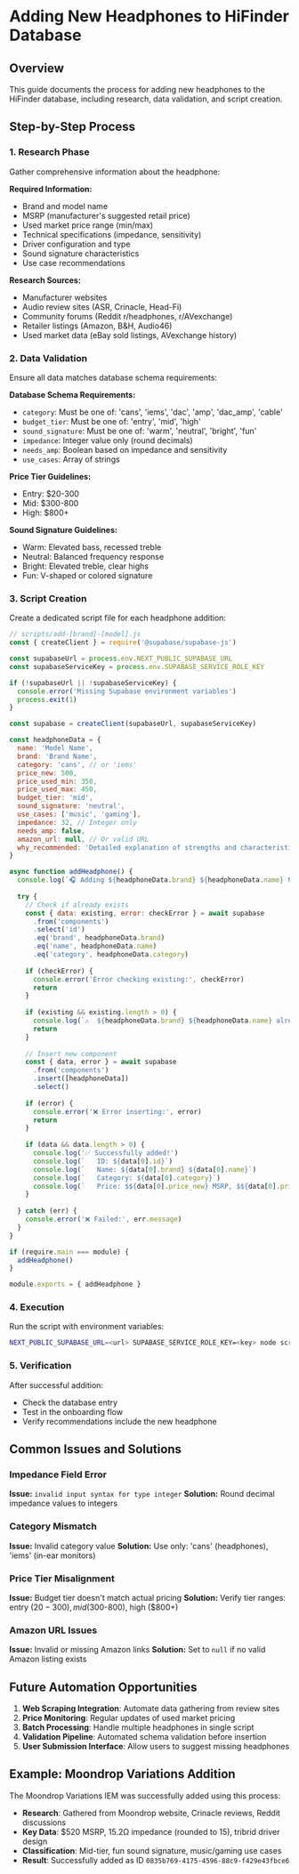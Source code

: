 # Adding New Headphones to HiFinder Database

## Overview
This guide documents the process for adding new headphones to the HiFinder database, including research, data validation, and script creation.

## Step-by-Step Process

### 1. Research Phase
Gather comprehensive information about the headphone:

**Required Information:**
- Brand and model name
- MSRP (manufacturer's suggested retail price)
- Used market price range (min/max)
- Technical specifications (impedance, sensitivity)
- Driver configuration and type
- Sound signature characteristics
- Use case recommendations

**Research Sources:**
- Manufacturer websites
- Audio review sites (ASR, Crinacle, Head-Fi)
- Community forums (Reddit r/headphones, r/AVexchange)
- Retailer listings (Amazon, B&H, Audio46)
- Used market data (eBay sold listings, AVexchange history)

### 2. Data Validation
Ensure all data matches database schema requirements:

**Database Schema Requirements:**
- `category`: Must be one of: 'cans', 'iems', 'dac', 'amp', 'dac_amp', 'cable'
- `budget_tier`: Must be one of: 'entry', 'mid', 'high'
- `sound_signature`: Must be one of: 'warm', 'neutral', 'bright', 'fun'
- `impedance`: Integer value only (round decimals)
- `needs_amp`: Boolean based on impedance and sensitivity
- `use_cases`: Array of strings

**Price Tier Guidelines:**
- Entry: $20-300
- Mid: $300-800  
- High: $800+

**Sound Signature Guidelines:**
- Warm: Elevated bass, recessed treble
- Neutral: Balanced frequency response
- Bright: Elevated treble, clear highs
- Fun: V-shaped or colored signature

### 3. Script Creation
Create a dedicated script file for each headphone addition:

```javascript
// scripts/add-[brand]-[model].js
const { createClient } = require('@supabase/supabase-js')

const supabaseUrl = process.env.NEXT_PUBLIC_SUPABASE_URL
const supabaseServiceKey = process.env.SUPABASE_SERVICE_ROLE_KEY

if (!supabaseUrl || !supabaseServiceKey) {
  console.error('Missing Supabase environment variables')
  process.exit(1)
}

const supabase = createClient(supabaseUrl, supabaseServiceKey)

const headphoneData = {
  name: 'Model Name',
  brand: 'Brand Name',
  category: 'cans', // or 'iems'
  price_new: 500,
  price_used_min: 350,
  price_used_max: 450,
  budget_tier: 'mid',
  sound_signature: 'neutral',
  use_cases: ['music', 'gaming'],
  impedance: 32, // Integer only
  needs_amp: false,
  amazon_url: null, // Or valid URL
  why_recommended: 'Detailed explanation of strengths and characteristics...'
}

async function addHeadphone() {
  console.log(`🎧 Adding ${headphoneData.brand} ${headphoneData.name} to database...`)
  
  try {
    // Check if already exists
    const { data: existing, error: checkError } = await supabase
      .from('components')
      .select('id')
      .eq('brand', headphoneData.brand)
      .eq('name', headphoneData.name)
      .eq('category', headphoneData.category)
    
    if (checkError) {
      console.error('Error checking existing:', checkError)
      return
    }
    
    if (existing && existing.length > 0) {
      console.log(`⚠️  ${headphoneData.brand} ${headphoneData.name} already exists`)
      return
    }
    
    // Insert new component
    const { data, error } = await supabase
      .from('components')
      .insert([headphoneData])
      .select()
    
    if (error) {
      console.error('❌ Error inserting:', error)
      return
    }
    
    if (data && data.length > 0) {
      console.log('✅ Successfully added!')
      console.log(`   ID: ${data[0].id}`)
      console.log(`   Name: ${data[0].brand} ${data[0].name}`)
      console.log(`   Category: ${data[0].category}`)
      console.log(`   Price: $${data[0].price_new} MSRP, $${data[0].price_used_min}-${data[0].price_used_max} used`)
    }
    
  } catch (err) {
    console.error('❌ Failed:', err.message)
  }
}

if (require.main === module) {
  addHeadphone()
}

module.exports = { addHeadphone }
```

### 4. Execution
Run the script with environment variables:

```bash
NEXT_PUBLIC_SUPABASE_URL=<url> SUPABASE_SERVICE_ROLE_KEY=<key> node scripts/add-[brand]-[model].js
```

### 5. Verification
After successful addition:
- Check the database entry
- Test in the onboarding flow
- Verify recommendations include the new headphone

## Common Issues and Solutions

### Impedance Field Error
**Issue:** `invalid input syntax for type integer`
**Solution:** Round decimal impedance values to integers

### Category Mismatch
**Issue:** Invalid category value
**Solution:** Use only: 'cans' (headphones), 'iems' (in-ear monitors)

### Price Tier Misalignment  
**Issue:** Budget tier doesn't match actual pricing
**Solution:** Verify tier ranges: entry ($20-300), mid ($300-800), high ($800+)

### Amazon URL Issues
**Issue:** Invalid or missing Amazon links
**Solution:** Set to `null` if no valid Amazon listing exists

## Future Automation Opportunities

1. **Web Scraping Integration**: Automate data gathering from review sites
2. **Price Monitoring**: Regular updates of used market pricing
3. **Batch Processing**: Handle multiple headphones in single script
4. **Validation Pipeline**: Automated schema validation before insertion
5. **User Submission Interface**: Allow users to suggest missing headphones

## Example: Moondrop Variations Addition

The Moondrop Variations IEM was successfully added using this process:

- **Research**: Gathered from Moondrop website, Crinacle reviews, Reddit discussions
- **Key Data**: $520 MSRP, 15.2Ω impedance (rounded to 15), tribrid driver design
- **Classification**: Mid-tier, fun sound signature, music/gaming use cases
- **Result**: Successfully added as ID `0835b769-4175-4596-88c9-f429e43fbce6`